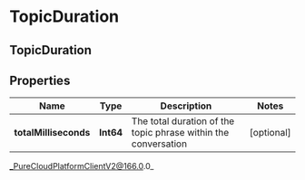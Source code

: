 # TopicDuration

## TopicDuration

## Properties

|Name | Type | Description | Notes|
|------------ | ------------- | ------------- | -------------|
| **totalMilliseconds** | **Int64** | The total duration of the topic phrase within the conversation | [optional] |



_PureCloudPlatformClientV2@166.0.0_

